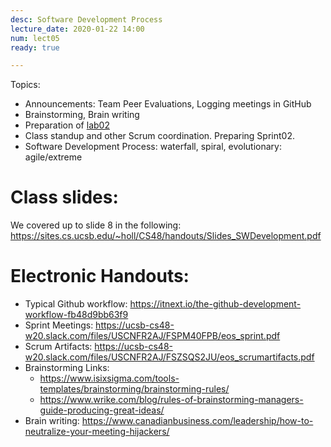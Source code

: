 ```yaml
---
desc: Software Development Process
lecture_date: 2020-01-22 14:00
num: lect05
ready: true

---
```



Topics: 
* Announcements: Team Peer Evaluations, Logging meetings in GitHub
* Brainstorming, Brain writing
* Preparation of <a href="https://ucsb-cs48.github.io/w20/lab/lab02/">lab02</a>
* Class standup and other Scrum coordination. Preparing Sprint02.
* Software Development Process: waterfall, spiral, evolutionary: agile/extreme


# Class slides: 
We covered up to slide 8 in the following:
<https://sites.cs.ucsb.edu/~holl/CS48/handouts/Slides_SWDevelopment.pdf>

# Electronic Handouts:
* Typical Github workflow: <https://itnext.io/the-github-development-workflow-fb48d9bb63f9>
* Sprint Meetings: <https://ucsb-cs48-w20.slack.com/files/USCNFR2AJ/FSPM40FPB/eos_sprint.pdf>
* Scrum Artifacts: <https://ucsb-cs48-w20.slack.com/files/USCNFR2AJ/FSZSQS2JU/eos_scrumartifacts.pdf> <br>
* Brainstorming Links: 
   * <https://www.isixsigma.com/tools-templates/brainstorming/brainstorming-rules/>
   * <https://www.wrike.com/blog/rules-of-brainstorming-managers-guide-producing-great-ideas/>
* Brain writing: <https://www.canadianbusiness.com/leadership/how-to-neutralize-your-meeting-hijackers/>
	